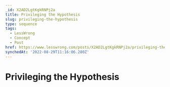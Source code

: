 ```yaml
---
_id: X2AD2LgtKgkRNPj2a
title: Privileging the Hypothesis
slug: privileging-the-hypothesis
type: sequence
tags:
  - LessWrong
  - Concept
  - Post
href: https://www.lesswrong.com/posts/X2AD2LgtKgkRNPj2a/privileging-the-hypothesis
synchedAt: '2022-08-29T11:16:06.280Z'
---
```

# Privileging the Hypothesis

